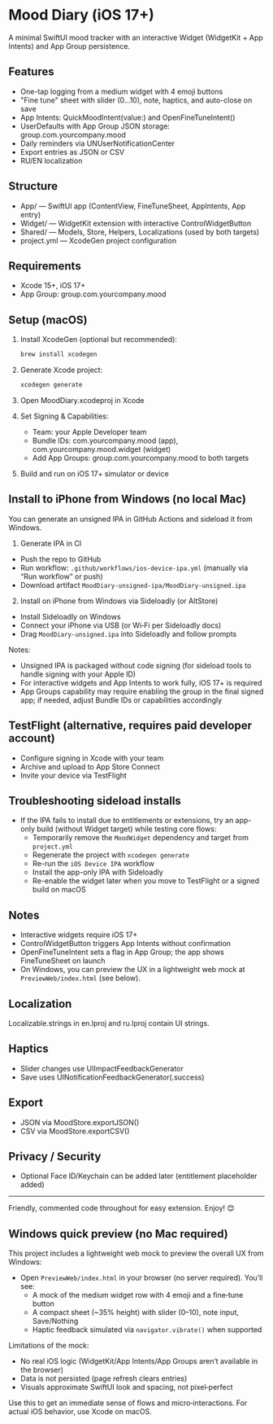 # Mood Diary (iOS 17+)

A minimal SwiftUI mood tracker with an interactive Widget (WidgetKit + App Intents) and App Group persistence.

## Features
- One-tap logging from a medium widget with 4 emoji buttons
- "Fine tune" sheet with slider (0…10), note, haptics, and auto-close on save
- App Intents: QuickMoodIntent(value:) and OpenFineTuneIntent()
- UserDefaults with App Group JSON storage: group.com.yourcompany.mood
- Daily reminders via UNUserNotificationCenter
- Export entries as JSON or CSV
- RU/EN localization

## Structure
- App/ — SwiftUI app (ContentView, FineTuneSheet, AppIntents, App entry)
- Widget/ — WidgetKit extension with interactive ControlWidgetButton
- Shared/ — Models, Store, Helpers, Localizations (used by both targets)
- project.yml — XcodeGen project configuration

## Requirements
- Xcode 15+, iOS 17+
- App Group: group.com.yourcompany.mood

## Setup (macOS)
1. Install XcodeGen (optional but recommended):
   
    ```bash
    brew install xcodegen
    ```
2. Generate Xcode project:
   
    ```bash
    xcodegen generate
    ```
3. Open MoodDiary.xcodeproj in Xcode
4. Set Signing & Capabilities:
    - Team: your Apple Developer team
    - Bundle IDs: com.yourcompany.mood (app), com.yourcompany.mood.widget (widget)
    - Add App Groups: group.com.yourcompany.mood to both targets
5. Build and run on iOS 17+ simulator or device

## Install to iPhone from Windows (no local Mac)
You can generate an unsigned IPA in GitHub Actions and sideload it from Windows.

1) Generate IPA in CI
- Push the repo to GitHub
- Run workflow: `.github/workflows/ios-device-ipa.yml` (manually via “Run workflow” or push)
- Download artifact `MoodDiary-unsigned-ipa/MoodDiary-unsigned.ipa`

2) Install on iPhone from Windows via Sideloadly (or AltStore)
- Install Sideloadly on Windows
- Connect your iPhone via USB (or Wi‑Fi per Sideloadly docs)
- Drag `MoodDiary-unsigned.ipa` into Sideloadly and follow prompts

Notes:
- Unsigned IPA is packaged without code signing (for sideload tools to handle signing with your Apple ID)
- For interactive widgets and App Intents to work fully, iOS 17+ is required
- App Groups capability may require enabling the group in the final signed app; if needed, adjust Bundle IDs or capabilities accordingly

## TestFlight (alternative, requires paid developer account)
- Configure signing in Xcode with your team
- Archive and upload to App Store Connect
- Invite your device via TestFlight

## Troubleshooting sideload installs
- If the IPA fails to install due to entitlements or extensions, try an app-only build (without Widget target) while testing core flows:
    - Temporarily remove the `MoodWidget` dependency and target from `project.yml`
    - Regenerate the project with `xcodegen generate`
    - Re-run the `iOS Device IPA` workflow
    - Install the app-only IPA with Sideloadly
    - Re-enable the widget later when you move to TestFlight or a signed build on macOS

## Notes
- Interactive widgets require iOS 17+
- ControlWidgetButton triggers App Intents without confirmation
- OpenFineTuneIntent sets a flag in App Group; the app shows FineTuneSheet on launch
 - On Windows, you can preview the UX in a lightweight web mock at `PreviewWeb/index.html` (see below).

## Localization
Localizable.strings in en.lproj and ru.lproj contain UI strings.

## Haptics
- Slider changes use UIImpactFeedbackGenerator
- Save uses UINotificationFeedbackGenerator(.success)

## Export
- JSON via MoodStore.exportJSON()
- CSV via MoodStore.exportCSV()

## Privacy / Security
- Optional Face ID/Keychain can be added later (entitlement placeholder added)

---
Friendly, commented code throughout for easy extension. Enjoy! 😊

## Windows quick preview (no Mac required)
This project includes a lightweight web mock to preview the overall UX from Windows:

- Open `PreviewWeb/index.html` in your browser (no server required). You’ll see:
    - A mock of the medium widget row with 4 emoji and a fine‑tune button
    - A compact sheet (~35% height) with slider (0–10), note input, Save/Nothing
    - Haptic feedback simulated via `navigator.vibrate()` when supported

Limitations of the mock:
- No real iOS logic (WidgetKit/App Intents/App Groups aren’t available in the browser)
- Data is not persisted (page refresh clears entries)
- Visuals approximate SwiftUI look and spacing, not pixel‑perfect

Use this to get an immediate sense of flows and micro‑interactions. For actual iOS behavior, use Xcode on macOS.